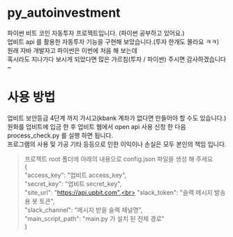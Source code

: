 # py_autoinvestment
파이썬 비트 코인 자동투자 프로젝트입니다. (파이썬 공부하고 있어요.) <br>
업비트 api 를 활용한 자동투자 기능을 구현해 보았습니다.(투자 한개도 몰라요 ㅋㅋ)<br>
원래 자바 개발자고 파이썬은 이번에 처음 해 보는데<br> 
혹시라도 지나가다 보시게 되었다면 많은 가르침(투자 / 파이썬) 주시면 감사하겠습니다~

# 사용 방법
업비트 보안등급 4단계 까지 가시고(kbank 계좌가 없다면 만들어야 할 수도 있습니다.)<br>
원화를 업비트에 입금 한 후 업비트 웹에서 open api 사용 신청 한 다음 <br>
process_check.py 를 실행 하면 됩니다.<br>
프로그램의 사용 및 가공 기타 등등으로 인한 이익이나 손실은 모두 본인의 책임 입니다.

> 프로젝트 root 폴더에 아래의 내용으로 config.json 파일을 생성 해 주세요<br>
> {<br>
  "access_key": "업비트 access_key",<br>
  "secret_key": "업비트 secret_key",<br>
  "site_url": "https://api.upbit.com",<br>
  "slack_token": "슬랙 메시지 발송용 봇 토큰",<br>
  "slack_channel": "메시지 받을 슬랙 채널명",<br>
  "main_script_path": "main.py 가 설치 된 전체 경로"<br>
}